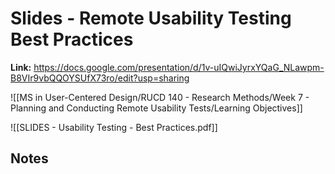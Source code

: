 # Slides - Remote Usability Testing Best Practices
**Link:** https://docs.google.com/presentation/d/1v-uIQwiJyrxYQaG_NLawpm-B8VIr9vbQQOYSUfX73ro/edit?usp=sharing

![[MS in User-Centered Design/RUCD 140 - Research Methods/Week 7 - Planning and Conducting Remote Usability Tests/Learning Objectives]]

![[SLIDES - Usability Testing - Best Practices.pdf]]

## Notes
